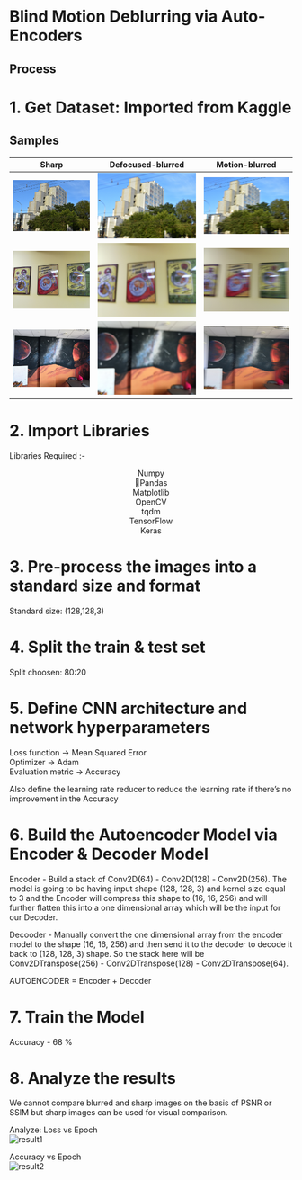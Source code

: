 # Blind Motion Deblurring via Auto-Encoders

## Process

# 1. Get Dataset: Imported from Kaggle

## Samples

|Sharp     | Defocused-blurred | Motion-blurred |
|-----------|-------|-------|
|![106 Sharp](/samples/106_NIKON-D3400-35MM_S.JPG)| ![106 Defocused](/samples/106_NIKON-D3400-35MM_F.JPG)| ![106 Motion](/samples/106_NIKON-D3400-35MM_M.JPG)|
|![176 Sharp](/samples/176_HONOR-7X_S.jpg)| ![176 Defocused](/samples/176_HONOR-7X_F.jpg)| ![176 Motion](/samples/176_HONOR-7X_M.jpg)|
|![180 Sharp](/samples/180_HONOR-10_S.jpg)| ![180 Defocused](/samples/180_HONOR-10_F.jpg)| ![180 Motion](/samples/180_HONOR-10_M.jpg)|


# 2. Import Libraries

Libraries Required :- 
<p align ="center">
                      Numpy<br>
                      🐼Pandas<br>
                      Matplotlib<br>
                      OpenCV<br>
                      tqdm<br>
                      TensorFlow<br>
                      Keras<br>
  </p>

# 3. Pre-process the images into a standard size and format

Standard size: (128,128,3)

# 4. Split the train & test set

Split choosen: 80:20

# 5. Define CNN architecture and network hyperparameters<br>

Loss function -> Mean Squared Error<br>
Optimizer -> Adam<br>
Evaluation metric -> Accuracy<br>

Also define the learning rate reducer to reduce the learning rate if there’s no improvement in the Accuracy

# 6. Build the Autoencoder Model via Encoder & Decoder Model

Encoder - Build a stack of Conv2D(64) - Conv2D(128) - Conv2D(256). The model is going to be having input shape (128, 128, 3) and kernel size equal to 3 and the Encoder will compress this shape to (16, 16, 256) and will further flatten this into a one dimensional array which will be the input for our Decoder.

Decooder - Manually convert the one dimensional array from the encoder model to the shape (16, 16, 256) and then send it to the decoder to decode it back to (128, 128, 3) shape. So the stack here will be Conv2DTranspose(256) - Conv2DTranspose(128) - Conv2DTranspose(64).

AUTOENCODER = Encoder + Decoder

# 7. Train the Model

Accuracy - 68 %

# 8. Analyze the results

We cannot compare blurred and sharp images on the basis of PSNR or SSIM but sharp images can be used for visual comparison.

Analyze:
Loss vs Epoch<br>
<img width="735" alt="result1" src="https://github.com/adi907/ImageDeblurring/assets/76524120/dcbf156f-77b5-44fc-b6ea-6200eff9620b">

Accuracy vs Epoch<br>
<img width="735" alt="result2" src="https://github.com/adi907/ImageDeblurring/assets/76524120/11e3f99f-5ee1-4027-a7c6-10f7fd59d487">
